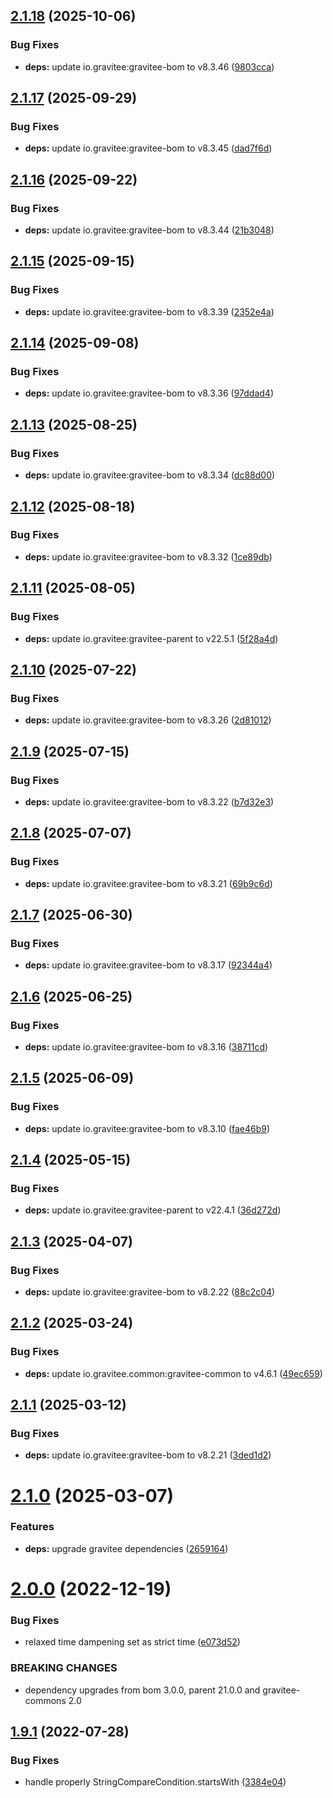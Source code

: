 ## [2.1.18](https://github.com/gravitee-io/gravitee-alert-api/compare/2.1.17...2.1.18) (2025-10-06)


### Bug Fixes

* **deps:** update io.gravitee:gravitee-bom to v8.3.46 ([9803cca](https://github.com/gravitee-io/gravitee-alert-api/commit/9803cca9e12810c67fc7dea299893c931b7cf2f5))

## [2.1.17](https://github.com/gravitee-io/gravitee-alert-api/compare/2.1.16...2.1.17) (2025-09-29)


### Bug Fixes

* **deps:** update io.gravitee:gravitee-bom to v8.3.45 ([dad7f6d](https://github.com/gravitee-io/gravitee-alert-api/commit/dad7f6d95f135d34508168a1d5dc748854f0f37b))

## [2.1.16](https://github.com/gravitee-io/gravitee-alert-api/compare/2.1.15...2.1.16) (2025-09-22)


### Bug Fixes

* **deps:** update io.gravitee:gravitee-bom to v8.3.44 ([21b3048](https://github.com/gravitee-io/gravitee-alert-api/commit/21b3048f7920bca7df1f8b3afed602df72a35a81))

## [2.1.15](https://github.com/gravitee-io/gravitee-alert-api/compare/2.1.14...2.1.15) (2025-09-15)


### Bug Fixes

* **deps:** update io.gravitee:gravitee-bom to v8.3.39 ([2352e4a](https://github.com/gravitee-io/gravitee-alert-api/commit/2352e4a384c78cf2d0fd7389bab987f43a88b420))

## [2.1.14](https://github.com/gravitee-io/gravitee-alert-api/compare/2.1.13...2.1.14) (2025-09-08)


### Bug Fixes

* **deps:** update io.gravitee:gravitee-bom to v8.3.36 ([97ddad4](https://github.com/gravitee-io/gravitee-alert-api/commit/97ddad436433a9a0ed871b7e5759e9922164c4c6))

## [2.1.13](https://github.com/gravitee-io/gravitee-alert-api/compare/2.1.12...2.1.13) (2025-08-25)


### Bug Fixes

* **deps:** update io.gravitee:gravitee-bom to v8.3.34 ([dc88d00](https://github.com/gravitee-io/gravitee-alert-api/commit/dc88d000f59596aa0044629e5a104b91b519b685))

## [2.1.12](https://github.com/gravitee-io/gravitee-alert-api/compare/2.1.11...2.1.12) (2025-08-18)


### Bug Fixes

* **deps:** update io.gravitee:gravitee-bom to v8.3.32 ([1ce89db](https://github.com/gravitee-io/gravitee-alert-api/commit/1ce89dba72954acc2cfeeefd8d65b7317389c128))

## [2.1.11](https://github.com/gravitee-io/gravitee-alert-api/compare/2.1.10...2.1.11) (2025-08-05)


### Bug Fixes

* **deps:** update io.gravitee:gravitee-parent to v22.5.1 ([5f28a4d](https://github.com/gravitee-io/gravitee-alert-api/commit/5f28a4d7f8322b6d5884af1dc460bc61ac260307))

## [2.1.10](https://github.com/gravitee-io/gravitee-alert-api/compare/2.1.9...2.1.10) (2025-07-22)


### Bug Fixes

* **deps:** update io.gravitee:gravitee-bom to v8.3.26 ([2d81012](https://github.com/gravitee-io/gravitee-alert-api/commit/2d81012b5f1ed9872c55c25255f640e75345c5ab))

## [2.1.9](https://github.com/gravitee-io/gravitee-alert-api/compare/2.1.8...2.1.9) (2025-07-15)


### Bug Fixes

* **deps:** update io.gravitee:gravitee-bom to v8.3.22 ([b7d32e3](https://github.com/gravitee-io/gravitee-alert-api/commit/b7d32e3478c1766e0b65d97c9d1ae85684fa8976))

## [2.1.8](https://github.com/gravitee-io/gravitee-alert-api/compare/2.1.7...2.1.8) (2025-07-07)


### Bug Fixes

* **deps:** update io.gravitee:gravitee-bom to v8.3.21 ([69b9c6d](https://github.com/gravitee-io/gravitee-alert-api/commit/69b9c6da2db3b870abecc67bf02039e87c91a144))

## [2.1.7](https://github.com/gravitee-io/gravitee-alert-api/compare/2.1.6...2.1.7) (2025-06-30)


### Bug Fixes

* **deps:** update io.gravitee:gravitee-bom to v8.3.17 ([92344a4](https://github.com/gravitee-io/gravitee-alert-api/commit/92344a4b25da25cd02075b9ea2a9d1c208544867))

## [2.1.6](https://github.com/gravitee-io/gravitee-alert-api/compare/2.1.5...2.1.6) (2025-06-25)


### Bug Fixes

* **deps:** update io.gravitee:gravitee-bom to v8.3.16 ([38711cd](https://github.com/gravitee-io/gravitee-alert-api/commit/38711cde914ffe5e690c89465255304b8ac74d35))

## [2.1.5](https://github.com/gravitee-io/gravitee-alert-api/compare/2.1.4...2.1.5) (2025-06-09)


### Bug Fixes

* **deps:** update io.gravitee:gravitee-bom to v8.3.10 ([fae46b9](https://github.com/gravitee-io/gravitee-alert-api/commit/fae46b93d3f1ffb63013b7b0b2c5cd8a50dc1284))

## [2.1.4](https://github.com/gravitee-io/gravitee-alert-api/compare/2.1.3...2.1.4) (2025-05-15)


### Bug Fixes

* **deps:** update io.gravitee:gravitee-parent to v22.4.1 ([36d272d](https://github.com/gravitee-io/gravitee-alert-api/commit/36d272d5f802855a39fcc6741f8549060b2c1d4c))

## [2.1.3](https://github.com/gravitee-io/gravitee-alert-api/compare/2.1.2...2.1.3) (2025-04-07)


### Bug Fixes

* **deps:** update io.gravitee:gravitee-bom to v8.2.22 ([88c2c04](https://github.com/gravitee-io/gravitee-alert-api/commit/88c2c045baa7cbae4dc77051e0eac8121854a12c))

## [2.1.2](https://github.com/gravitee-io/gravitee-alert-api/compare/2.1.1...2.1.2) (2025-03-24)


### Bug Fixes

* **deps:** update io.gravitee.common:gravitee-common to v4.6.1 ([49ec659](https://github.com/gravitee-io/gravitee-alert-api/commit/49ec6591a0be3974f03bc1646ba65011e5c10415))

## [2.1.1](https://github.com/gravitee-io/gravitee-alert-api/compare/2.1.0...2.1.1) (2025-03-12)


### Bug Fixes

* **deps:** update io.gravitee:gravitee-bom to v8.2.21 ([3ded1d2](https://github.com/gravitee-io/gravitee-alert-api/commit/3ded1d281c24157050f5a6b658b7219d5e02d586))

# [2.1.0](https://github.com/gravitee-io/gravitee-alert-api/compare/2.0.0...2.1.0) (2025-03-07)


### Features

* **deps:** upgrade gravitee dependencies ([2659164](https://github.com/gravitee-io/gravitee-alert-api/commit/2659164852c761ccd9e1502fcd25c2f33794cc03))

# [2.0.0](https://github.com/gravitee-io/gravitee-alert-api/compare/1.9.1...2.0.0) (2022-12-19)


### Bug Fixes

* relaxed time dampening set as strict time ([e073d52](https://github.com/gravitee-io/gravitee-alert-api/commit/e073d529dfd0869aa94bdd37d384ba8203e6bc53))


### BREAKING CHANGES

* dependency upgrades from bom 3.0.0, parent 21.0.0 and gravitee-commons 2.0

## [1.9.1](https://github.com/gravitee-io/gravitee-alert-api/compare/1.9.0...1.9.1) (2022-07-28)


### Bug Fixes

* handle properly StringCompareCondition.startsWith ([3384e04](https://github.com/gravitee-io/gravitee-alert-api/commit/3384e048fc01dabfdf02f9796eb937c23ff32c79))
